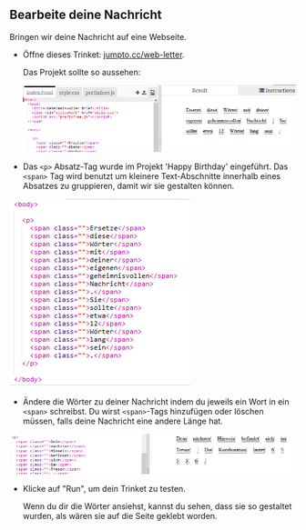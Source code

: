 ## Bearbeite deine Nachricht

Bringen wir deine Nachricht auf eine Webseite.

+ Öffne dieses Trinket: <a href="http://jumpto.cc/web-letter" target="_blank">jumpto.cc/web-letter</a>.
    
    Das Projekt sollte so aussehen:
    
    ![Screenshot](images/letter-starter.png)

+ Das `<p>` Absatz-Tag wurde im Projekt 'Happy Birthday' eingeführt. Das `<span>` Tag wird benutzt um kleinere Text-Abschnitte innerhalb eines Absatzes zu gruppieren, damit wir sie gestalten können.

![Screenshot](images/letter-placeholder.png)

+ Ändere die Wörter zu deiner Nachricht indem du jeweils ein Wort in ein `<span>` schreibst. Du wirst `<span>`-Tags hinzufügen oder löschen müssen, falls deine Nachricht eine andere Länge hat. 

![Screenshot](images/letter-message.png)

+ Klicke auf "Run", um dein Trinket zu testen.
    
    Wenn du dir die Wörter ansiehst, kannst du sehen, dass sie so gestaltet wurden, als wären sie auf die Seite geklebt worden.